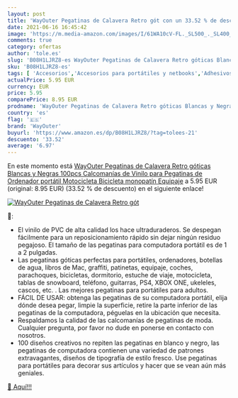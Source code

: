 ```yaml
---
layout: post
title: 'WayOuter Pegatinas de Calavera Retro gót con un 33.52 % de descuento'
date: 2021-06-16 16:45:42
image: 'https://m.media-amazon.com/images/I/61WA10cV-FL._SL500_._SL400_.jpg'
comments: true
category: ofertas
author: 'tole.es'
slug: 'B08H1LJRZ8-es WayOuter Pegatinas de Calavera Retro góticas Blancas y...'
sku: 'B08H1LJRZ8-es'
tags: [ 'Accesorios','Accesorios para portátiles y netbooks','Adhesivos para portátiles y netbooks','Informática','bicicleta','wayouter', ]
actualPrice: 5.95 EUR
currency: EUR
price: 5.95
comparePrice: 8.95 EUR
prodname: 'WayOuter Pegatinas de Calavera Retro góticas Blancas y Negras 100pcs Calcomanías de Vinilo para Pegatinas de Ordenador portátil  Motocicleta  Bicicleta  monopatín  Equipaje'
country: 'es'
flag: '🇪🇸'
brand: 'WayOuter'
buyurl: 'https://www.amazon.es/dp/B08H1LJRZ8/?tag=tolees-21'
descuento: '33.52'
average: '6.97'
---
```


En este momento está [WayOuter Pegatinas de Calavera Retro góticas Blancas y Negras 100pcs Calcomanías de Vinilo para Pegatinas de Ordenador portátil  Motocicleta  Bicicleta  monopatín  Equipaje](https://www.amazon.es/dp/B08H1LJRZ8/?tag=tolees-21) a 5.95 EUR (original: 8.95 EUR) (33.52 %  de descuento) en el siguiente enlace!

[![WayOuter Pegatinas de Calavera Retro gót](https://m.media-amazon.com/images/I/61WA10cV-FL._SL500_._SL400_.jpg)](https://www.amazon.es/dp/B08H1LJRZ8/?tag=tolees-21)

🔎:

- El vinilo de PVC de alta calidad los hace ultraduraderos. Se despegan fácilmente para un reposicionamiento rápido sin dejar ningún residuo pegajoso. El tamaño de las pegatinas para computadora portátil es de 1 a 2 pulgadas.
- Las pegatinas góticas perfectas para portátiles, ordenadores, botellas de agua, libros de Mac, graffiti, patinetas, equipaje, coches, parachoques, bicicletas, dormitorio, estuche de viaje, motocicleta, tablas de snowboard, teléfono, guitarras, PS4, XBOX ONE, ukeleles, cascos, etc. . Las mejores pegatinas para portátiles para adultos.
- FÁCIL DE USAR: obtenga las pegatinas de su computadora portátil, elija dónde desea pegar, limpie la superficie, retire la parte inferior de las pegatinas de la computadora, péguelas en la ubicación que necesita.
- Respaldamos la calidad de las calcomanías de pegatinas de moda. Cualquier pregunta, por favor no dude en ponerse en contacto con nosotros.
- 100 diseños creativos no repiten las pegatinas en blanco y negro, las pegatinas de computadora contienen una variedad de patrones extravagantes, diseños de tipografía de estilo fresco. Use pegatinas para portátiles para decorar sus artículos y hacer que se vean aún más geniales.

[🛒 Aquí!!!](https://www.amazon.es/dp/B08H1LJRZ8/?tag=tolees-21)
